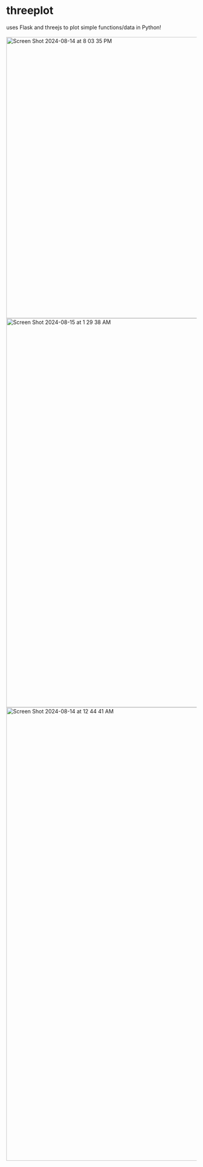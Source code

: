 # threeplot
uses Flask and threejs to plot simple functions/data in Python!
<br>
<br>
<img width="743" alt="Screen Shot 2024-08-14 at 8 03 35 PM" src="https://github.com/user-attachments/assets/2a72edf9-cd96-403d-880d-122e79800fe9">
<img width="1028" alt="Screen Shot 2024-08-15 at 1 29 38 AM" src="https://github.com/user-attachments/assets/621e8082-9079-4620-8a05-c286c4eb5ea5">
<img width="1198" alt="Screen Shot 2024-08-14 at 12 44 41 AM" src="https://github.com/user-attachments/assets/ea9f2413-507c-4b2e-b138-c6039be21f97">
